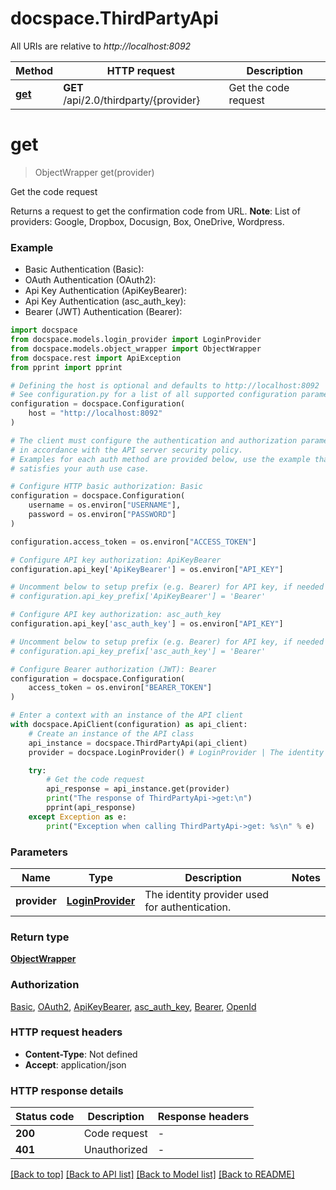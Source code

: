# docspace.ThirdPartyApi

All URIs are relative to *http://localhost:8092*

Method | HTTP request | Description
------------- | ------------- | -------------
[**get**](ThirdPartyApi.md#get) | **GET** /api/2.0/thirdparty/{provider} | Get the code request


# **get**
> ObjectWrapper get(provider)

Get the code request

Returns a request to get the confirmation code from URL.   **Note**: List of providers: Google, Dropbox, Docusign, Box, OneDrive, Wordpress.

### Example

* Basic Authentication (Basic):
* OAuth Authentication (OAuth2):
* Api Key Authentication (ApiKeyBearer):
* Api Key Authentication (asc_auth_key):
* Bearer (JWT) Authentication (Bearer):

```python
import docspace
from docspace.models.login_provider import LoginProvider
from docspace.models.object_wrapper import ObjectWrapper
from docspace.rest import ApiException
from pprint import pprint

# Defining the host is optional and defaults to http://localhost:8092
# See configuration.py for a list of all supported configuration parameters.
configuration = docspace.Configuration(
    host = "http://localhost:8092"
)

# The client must configure the authentication and authorization parameters
# in accordance with the API server security policy.
# Examples for each auth method are provided below, use the example that
# satisfies your auth use case.

# Configure HTTP basic authorization: Basic
configuration = docspace.Configuration(
    username = os.environ["USERNAME"],
    password = os.environ["PASSWORD"]
)

configuration.access_token = os.environ["ACCESS_TOKEN"]

# Configure API key authorization: ApiKeyBearer
configuration.api_key['ApiKeyBearer'] = os.environ["API_KEY"]

# Uncomment below to setup prefix (e.g. Bearer) for API key, if needed
# configuration.api_key_prefix['ApiKeyBearer'] = 'Bearer'

# Configure API key authorization: asc_auth_key
configuration.api_key['asc_auth_key'] = os.environ["API_KEY"]

# Uncomment below to setup prefix (e.g. Bearer) for API key, if needed
# configuration.api_key_prefix['asc_auth_key'] = 'Bearer'

# Configure Bearer authorization (JWT): Bearer
configuration = docspace.Configuration(
    access_token = os.environ["BEARER_TOKEN"]
)

# Enter a context with an instance of the API client
with docspace.ApiClient(configuration) as api_client:
    # Create an instance of the API class
    api_instance = docspace.ThirdPartyApi(api_client)
    provider = docspace.LoginProvider() # LoginProvider | The identity provider used for authentication.

    try:
        # Get the code request
        api_response = api_instance.get(provider)
        print("The response of ThirdPartyApi->get:\n")
        pprint(api_response)
    except Exception as e:
        print("Exception when calling ThirdPartyApi->get: %s\n" % e)
```



### Parameters


Name | Type | Description  | Notes
------------- | ------------- | ------------- | -------------
 **provider** | [**LoginProvider**](.md)| The identity provider used for authentication. | 

### Return type

[**ObjectWrapper**](ObjectWrapper.md)

### Authorization

[Basic](../README.md#Basic), [OAuth2](../README.md#OAuth2), [ApiKeyBearer](../README.md#ApiKeyBearer), [asc_auth_key](../README.md#asc_auth_key), [Bearer](../README.md#Bearer), [OpenId](../README.md#OpenId)

### HTTP request headers

 - **Content-Type**: Not defined
 - **Accept**: application/json

### HTTP response details

| Status code | Description | Response headers |
|-------------|-------------|------------------|
**200** | Code request |  -  |
**401** | Unauthorized |  -  |

[[Back to top]](#) [[Back to API list]](../README.md#documentation-for-api-endpoints) [[Back to Model list]](../README.md#documentation-for-models) [[Back to README]](../README.md)

